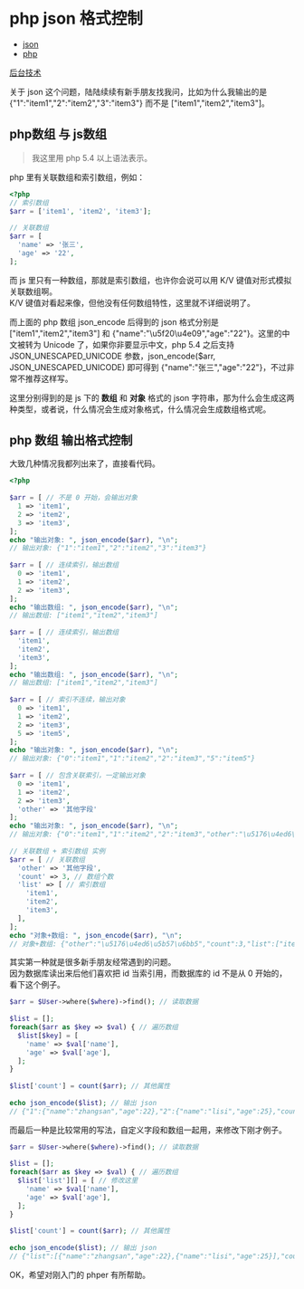 # php json 格式控制 

* [json][0]
* [php][1]

[后台技术][2]

关于 json 这个问题，陆陆续续有新手朋友找我问，比如为什么我输出的是 {"1":"item1","2":"item2","3":"item3"} 而不是 ["item1","item2","item3"]。

## php数组 与 js数组

> 我这里用 php 5.4 以上语法表示。

php 里有关联数组和索引数组，例如：

```php
<?php  
// 索引数组  
$arr = ['item1', 'item2', 'item3'];  
  
// 关联数组  
$arr = [  
  'name' => '张三',  
  'age' => '22',  
];
```
而 js 里只有一种数组，那就是索引数组，也许你会说可以用 K/V 键值对形式模拟关联数组啊。  
K/V 键值对看起来像，但他没有任何数组特性，这里就不详细说明了。

而上面的 php 数组 json_encode 后得到的 json 格式分别是 ["item1","item2","item3"] 和 {"name":"\u5f20\u4e09","age":"22"}。这里的中文被转为 Unicode 了，如果你非要显示中文，php 5.4 之后支持 JSON_UNESCAPED_UNICODE 参数，json_encode($arr, JSON_UNESCAPED_UNICODE) 即可得到 {"name":"张三","age":"22"}，不过非常不推荐这样写。

这里分别得到的是 js 下的 **数组** 和 **对象** 格式的 json 字符串，那为什么会生成这两种类型，或者说，什么情况会生成对象格式，什么情况会生成数组格式呢。

## php 数组 输出格式控制

大致几种情况我都列出来了，直接看代码。

```php
<?php  
  
$arr = [ // 不是 0 开始，会输出对象  
  1 => 'item1',  
  2 => 'item2',  
  3 => 'item3',  
];  
echo "输出对象: ", json_encode($arr), "\n";  
// 输出对象: {"1":"item1","2":"item2","3":"item3"}  
  
$arr = [ // 连续索引，输出数组  
  0 => 'item1',  
  1 => 'item2',  
  2 => 'item3',  
];  
echo "输出数组: ", json_encode($arr), "\n";  
// 输出数组: ["item1","item2","item3"]  
  
$arr = [ // 连续索引，输出数组  
  'item1',  
  'item2',  
  'item3',  
];  
echo "输出数组: ", json_encode($arr), "\n";  
// 输出数组: ["item1","item2","item3"]  
  
$arr = [ // 索引不连续，输出对象  
  0 => 'item1',  
  1 => 'item2',  
  2 => 'item3',  
  5 => 'item5',  
];  
echo "输出对象: ", json_encode($arr), "\n";  
// 输出对象: {"0":"item1","1":"item2","2":"item3","5":"item5"}  
  
$arr = [ // 包含关联索引，一定输出对象  
  0 => 'item1',  
  1 => 'item2',  
  2 => 'item3',  
  'other' => '其他字段'  
];  
echo "输出对象: ", json_encode($arr), "\n";  
// 输出对象: {"0":"item1","1":"item2","2":"item3","other":"\u5176\u4ed6\u5b57\u6bb5"}  
  
// 关联数组 + 索引数组 实例  
$arr = [ // 关联数组  
  'other' => '其他字段',  
  'count' => 3, // 数组个数  
  'list' => [ // 索引数组  
    'item1',  
    'item2',  
    'item3',  
  ],  
];  
echo "对象+数组: ", json_encode($arr), "\n";  
// 对象+数组: {"other":"\u5176\u4ed6\u5b57\u6bb5","count":3,"list":["item1","item2","item3"]}
```
其实第一种就是很多新手朋友经常遇到的问题。  
因为数据库读出来后他们喜欢把 id 当索引用，而数据库的 id 不是从 0 开始的，看下这个例子。

```php
$arr = $User->where($where)->find(); // 读取数据  
  
$list = [];  
foreach($arr as $key => $val) { // 遍历数组  
  $list[$key] = [  
    'name' => $val['name'],  
    'age' => $val['age'],  
  ];  
}  
  
$list['count'] = count($arr); // 其他属性  
  
echo json_encode($list); // 输出 json  
// {"1":{"name":"zhangsan","age":22},"2":{"name":"lisi","age":25},"count":2}
```
而最后一种是比较常用的写法，自定义字段和数组一起用，来修改下刚才例子。

```php
$arr = $User->where($where)->find(); // 读取数据  
  
$list = [];  
foreach($arr as $key => $val) { // 遍历数组  
  $list['list'][] = [ // 修改这里  
    'name' => $val['name'],  
    'age' => $val['age'],  
  ];  
}  
  
$list['count'] = count($arr); // 其他属性  
  
echo json_encode($list); // 输出 json  
// {"list":[{"name":"zhangsan","age":22},{"name":"lisi","age":25}],"count":2}
```
OK，希望对刚入门的 phper 有所帮助。

[0]: http://www.52cik.com/tags/json/
[1]: http://www.52cik.com/tags/php/
[2]: http://www.52cik.com/categories/后台技术/